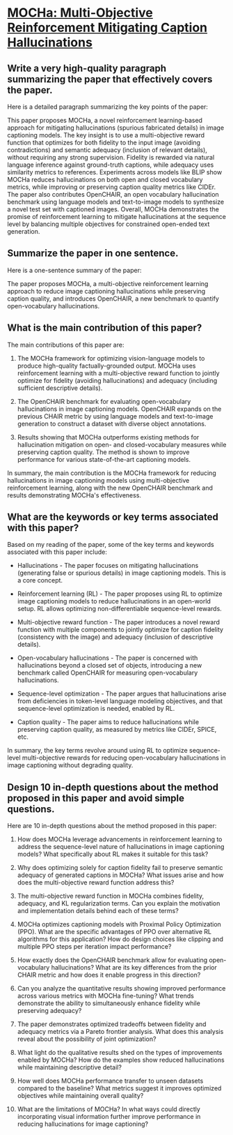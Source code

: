 # [MOCHa: Multi-Objective Reinforcement Mitigating Caption Hallucinations](https://arxiv.org/abs/2312.03631)

## Write a very high-quality paragraph summarizing the paper that effectively covers the paper.

 Here is a detailed paragraph summarizing the key points of the paper:

This paper proposes MOCHa, a novel reinforcement learning-based approach for mitigating hallucinations (spurious fabricated details) in image captioning models. The key insight is to use a multi-objective reward function that optimizes for both fidelity to the input image (avoiding contradictions) and semantic adequacy (inclusion of relevant details), without requiring any strong supervision. Fidelity is rewarded via natural language inference against ground-truth captions, while adequacy uses similarity metrics to references. Experiments across models like BLIP show MOCHa reduces hallucinations on both open and closed vocabulary metrics, while improving or preserving caption quality metrics like CIDEr. The paper also contributes OpenCHAIR, an open vocabulary hallucination benchmark using language models and text-to-image models to synthesize a novel test set with captioned images. Overall, MOCHa demonstrates the promise of reinforcement learning to mitigate hallucinations at the sequence level by balancing multiple objectives for constrained open-ended text generation.


## Summarize the paper in one sentence.

 Here is a one-sentence summary of the paper:

The paper proposes MOCHa, a multi-objective reinforcement learning approach to reduce image captioning hallucinations while preserving caption quality, and introduces OpenCHAIR, a new benchmark to quantify open-vocabulary hallucinations.


## What is the main contribution of this paper?

 The main contributions of this paper are:

1) The MOCHa framework for optimizing vision-language models to produce high-quality factually-grounded output. MOCHa uses reinforcement learning with a multi-objective reward function to jointly optimize for fidelity (avoiding hallucinations) and adequacy (including sufficient descriptive details).

2) The OpenCHAIR benchmark for evaluating open-vocabulary hallucinations in image captioning models. OpenCHAIR expands on the previous CHAIR metric by using language models and text-to-image generation to construct a dataset with diverse object annotations.

3) Results showing that MOCHa outperforms existing methods for hallucination mitigation on open- and closed-vocabulary measures while preserving caption quality. The method is shown to improve performance for various state-of-the-art captioning models.

In summary, the main contribution is the MOCHa framework for reducing hallucinations in image captioning models using multi-objective reinforcement learning, along with the new OpenCHAIR benchmark and results demonstrating MOCHa's effectiveness.


## What are the keywords or key terms associated with this paper?

 Based on my reading of the paper, some of the key terms and keywords associated with this paper include:

- Hallucinations - The paper focuses on mitigating hallucinations (generating false or spurious details) in image captioning models. This is a core concept.

- Reinforcement learning (RL) - The paper proposes using RL to optimize image captioning models to reduce hallucinations in an open-world setup. RL allows optimizing non-differentiable sequence-level rewards.

- Multi-objective reward function - The paper introduces a novel reward function with multiple components to jointly optimize for caption fidelity (consistency with the image) and adequacy (inclusion of descriptive details). 

- Open-vocabulary hallucinations - The paper is concerned with hallucinations beyond a closed set of objects, introducing a new benchmark called OpenCHAIR for measuring open-vocabulary hallucinations.

- Sequence-level optimization - The paper argues that hallucinations arise from deficiencies in token-level language modeling objectives, and that sequence-level optimization is needed, enabled by RL.

- Caption quality - The paper aims to reduce hallucinations while preserving caption quality, as measured by metrics like CIDEr, SPICE, etc.

In summary, the key terms revolve around using RL to optimize sequence-level multi-objective rewards for reducing open-vocabulary hallucinations in image captioning without degrading quality.


## Design 10 in-depth questions about the method proposed in this paper and avoid simple questions.

 Here are 10 in-depth questions about the method proposed in this paper:

1. How does MOCHa leverage advancements in reinforcement learning to address the sequence-level nature of hallucinations in image captioning models? What specifically about RL makes it suitable for this task?

2. Why does optimizing solely for caption fidelity fail to preserve semantic adequacy of generated captions in MOCHa? What issues arise and how does the multi-objective reward function address this?

3. The multi-objective reward function in MOCHa combines fidelity, adequacy, and KL regularization terms. Can you explain the motivation and implementation details behind each of these terms? 

4. MOCHa optimizes captioning models with Proximal Policy Optimization (PPO). What are the specific advantages of PPO over alternative RL algorithms for this application? How do design choices like clipping and multiple PPO steps per iteration impact performance?

5. How exactly does the OpenCHAIR benchmark allow for evaluating open-vocabulary hallucinations? What are its key differences from the prior CHAIR metric and how does it enable progress in this direction?

6. Can you analyze the quantitative results showing improved performance across various metrics with MOCHa fine-tuning? What trends demonstrate the ability to simultaneously enhance fidelity while preserving adequacy?

7. The paper demonstrates optimized tradeoffs between fidelity and adequacy metrics via a Pareto frontier analysis. What does this analysis reveal about the possibility of joint optimization? 

8. What light do the qualitative results shed on the types of improvements enabled by MOCHa? How do the examples show reduced hallucinations while maintaining descriptive detail?

9. How well does MOCHa performance transfer to unseen datasets compared to the baseline? What metrics suggest it improves optimized objectives while maintaining overall quality?

10. What are the limitations of MOCHa? In what ways could directly incorporating visual information further improve performance in reducing hallucinations for image captioning?
